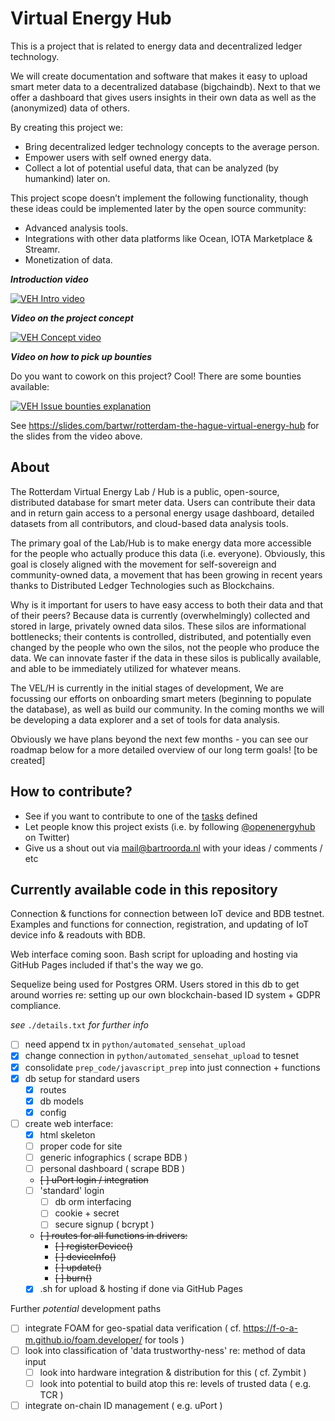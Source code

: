 # Virtual Energy Hub

This is a project that is related to energy data and decentralized ledger technology.

We will create documentation and software that makes it easy to upload smart meter data to a decentralized database (bigchaindb). Next to that we offer a dashboard that gives users insights in their own data as well as the (anonymized) data of others.

By creating this project we:

- Bring decentralized ledger technology concepts to the average person.
- Empower users with self owned energy data.
- Collect a lot of potential useful data, that can be analyzed (by humankind) later on.

This project scope doesn’t implement the following functionality, though these ideas could be implemented later by the open source community:

- Advanced analysis tools.
- Integrations with other data platforms like Ocean, IOTA Marketplace & Streamr.
- Monetization of data.

***Introduction video***

[![VEH Intro video](https://img.youtube.com/vi/jOXnr2jcwck/0.jpg)](https://www.youtube.com/watch?v=jOXnr2jcwck) 

***Video on the project concept***

[![VEH Concept video](https://img.youtube.com/vi/OkTXPwqOrpo/0.jpg)](https://www.youtube.com/watch?v=OkTXPwqOrpo) 

***Video on how to pick up bounties***

Do you want to cowork on this project? Cool! There are some bounties available:

[![VEH Issue bounties explanation](https://img.youtube.com/vi/lIgz_kYujk0/0.jpg)](https://www.youtube.com/watch?v=lIgz_kYujk0) 

See https://slides.com/bartwr/rotterdam-the-hague-virtual-energy-hub for the slides from the video above.

## About

The Rotterdam Virtual Energy Lab / Hub is a public, open-source, distributed database for smart meter data. Users can contribute their data and in return gain access to a personal energy usage dashboard, detailed datasets from all contributors, and cloud-based data analysis tools. 

The primary goal of the Lab/Hub is to make energy data more accessible for the people who actually produce this data (i.e. everyone). Obviously, this goal is closely aligned with the movement for self-sovereign and community-owned data, a movement that has been growing in recent years thanks to Distributed Ledger Technologies such as Blockchains. 

Why is it important for users to have easy access to both their data and that of their peers? Because data is currently (overwhelmingly) collected and stored in large, privately owned data silos. These silos are informational bottlenecks; their contents is controlled, distributed, and potentially even changed by the people who own the silos, not the people who produce the data. We can innovate faster if the data in these silos is publically available, and able to be immediately utilized for whatever means. 

The VEL/H is currently in the initial stages of development, We are focussing our efforts on  onboarding smart meters (beginning to populate the database), as well as build our community. In the coming months we will be developing a data explorer and a set of tools for data analysis. 

Obviously we have plans beyond the next few months - you can see our roadmap below for a more detailed overview of our long term goals! [to be created]

## How to contribute?

- See if you want to contribute to one of the [tasks](https://github.com/BlocklabNL/VEL/issues) defined
- Let people know this project exists (i.e. by following [@openenergyhub](https://twitter.com/openenergyhub) on Twitter)
- Give us a shout out via mail@bartroorda.nl with your ideas / comments / etc

## Currently available code in this repository

Connection &amp; functions for connection between IoT device and BDB testnet.
Examples and functions for connection, registration, and updating of IoT device info & readouts with BDB.

Web interface coming soon. Bash script for uploading and hosting via GitHub Pages included if that's the way we go.

Sequelize being used for Postgres ORM. Users stored in this db to get around worries re: setting up our own blockchain-based ID system + GDPR compliance.

*see* `./details.txt` *for further info*

- [ ] need append tx in `python/automated_sensehat_upload`
- [x] change connection in `python/automated_sensehat_upload` to tesnet
- [x] consolidate `prep_code/javascript_prep` into just connection + functions
- [x] db setup for standard users
	+ [x] routes
	+ [x] db models
	+ [x] config
- [ ] create web interface:
	+ [x] html skeleton
	+ [ ] proper code for site
	+ [ ] generic infographics ( scrape BDB )
	+ [ ] personal dashboard ( scrape BDB )
	+ ~~[ ] uPort login / integration~~
	+ [ ] 'standard' login
		- [ ] db orm interfacing
		- [ ] cookie + secret
		- [ ] secure signup ( bcrypt )
	+ ~~[ ] routes for all functions in drivers:~~
		- ~~[ ] registerDevice()~~
		- ~~[ ] deviceInfo()~~
		- ~~[ ] update()~~
		- ~~[ ] burn()~~
	+ [x] .sh for upload & hosting if done via GitHub Pages

Further *potential* development paths
- [ ] integrate FOAM for geo-spatial data verification ( cf. https://f-o-a-m.github.io/foam.developer/ for tools )
- [ ] look into classification of 'data trustworthy-ness' re: method of data input
	+ [ ] look into hardware integration & distribution for this ( cf. Zymbit )
	+ [ ] look into potential to build atop this re: levels of trusted data ( e.g. TCR )
- [ ] integrate on-chain ID management ( e.g. uPort )
